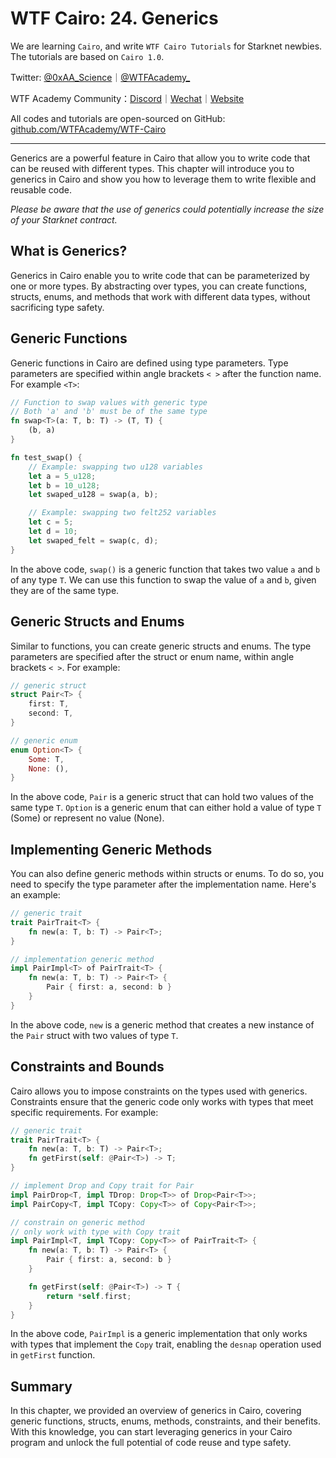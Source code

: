 # WTF Cairo: 24. Generics

We are learning `Cairo`, and write `WTF Cairo Tutorials` for Starknet newbies. The tutorials are based on `Cairo 1.0`.

Twitter: [@0xAA_Science](https://twitter.com/0xAA_Science)｜[@WTFAcademy_](https://twitter.com/WTFAcademy_)

WTF Academy Community：[Discord](https://discord.gg/5akcruXrsk)｜[Wechat](https://docs.google.com/forms/d/e/1FAIpQLSe4KGT8Sh6sJ7hedQRuIYirOoZK_85mizdw7vA1-YjodgJ-A/viewform?usp=sf_link)｜[Website](https://wtf.academy)

All codes and tutorials are open-sourced on GitHub: [github.com/WTFAcademy/WTF-Cairo](https://github.com/WTFAcademy/WTF-Cairo)

---

Generics are a powerful feature in Cairo that allow you to write code that can be reused with different types. This chapter will introduce you to generics in Cairo and show you how to leverage them to write flexible and reusable code.

*Please be aware that the use of generics could potentially increase the size of your Starknet contract.*

## What is Generics?

Generics in Cairo enable you to write code that can be parameterized by one or more types. By abstracting over types, you can create functions, structs, enums, and methods that work with different data types, without sacrificing type safety. 

## Generic Functions

Generic functions in Cairo are defined using type parameters. Type parameters are specified within angle brackets `< >` after the function name. For example `<T>`:

```rust
// Function to swap values with generic type
// Both 'a' and 'b' must be of the same type
fn swap<T>(a: T, b: T) -> (T, T) {
    (b, a)
}

fn test_swap() {
    // Example: swapping two u128 variables
    let a = 5_u128;
    let b = 10_u128;
    let swaped_u128 = swap(a, b);

    // Example: swapping two felt252 variables
    let c = 5;
    let d = 10;
    let swaped_felt = swap(c, d);
}
```

In the above code, `swap()` is a generic function that takes two value `a` and `b` of any type `T`. We can use this function to swap the value of `a` and `b`, given they are of the same type.

## Generic Structs and Enums

Similar to functions, you can create generic structs and enums. The type parameters are specified after the struct or enum name, within angle brackets `< >`. For example:

```rust
// generic struct
struct Pair<T> {
    first: T,
    second: T,
}

// generic enum
enum Option<T> {
    Some: T,
    None: (),
}
```

In the above code, `Pair` is a generic struct that can hold two values of the same type `T`. `Option` is a generic enum that can either hold a value of type `T` (Some) or represent no value (None).


## Implementing Generic Methods

You can also define generic methods within structs or enums. To do so, you need to specify the type parameter after the implementation name. Here's an example:

```rust
// generic trait
trait PairTrait<T> {
    fn new(a: T, b: T) -> Pair<T>;
}

// implementation generic method
impl PairImpl<T> of PairTrait<T> {
    fn new(a: T, b: T) -> Pair<T> {
        Pair { first: a, second: b }
    }
}
```

In the above code, `new` is a generic method that creates a new instance of the `Pair` struct with two values of type `T`.

## Constraints and Bounds

Cairo allows you to impose constraints on the types used with generics. Constraints ensure that the generic code only works with types that meet specific requirements. For example:

```rust
// generic trait
trait PairTrait<T> {
    fn new(a: T, b: T) -> Pair<T>;
    fn getFirst(self: @Pair<T>) -> T;
}

// implement Drop and Copy trait for Pair
impl PairDrop<T, impl TDrop: Drop<T>> of Drop<Pair<T>>;
impl PairCopy<T, impl TCopy: Copy<T>> of Copy<Pair<T>>;

// constrain on generic method
// only work with type with Copy trait
impl PairImpl<T, impl TCopy: Copy<T>> of PairTrait<T> {
    fn new(a: T, b: T) -> Pair<T> {
        Pair { first: a, second: b }
    }

    fn getFirst(self: @Pair<T>) -> T {
        return *self.first;
    }
}
```

In the above code, `PairImpl` is a generic implementation that only works with types that implement the `Copy` trait, enabling the `desnap` operation used in `getFirst` function.

## Summary

In this chapter, we provided an overview of generics in Cairo, covering generic functions, structs, enums, methods, constraints, and their benefits. With this knowledge, you can start leveraging generics in your Cairo program and unlock the full potential of code reuse and type safety.